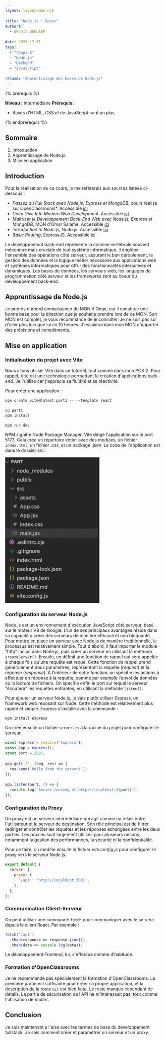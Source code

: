```yaml
---
layout: layout/mon.njk

title: "Node.js : Bases"
authors:
  - Benoit BEGUIER

date: 2023-12-11
tags: 
  - "temps 2"
  - "Node.js"
  - "Backend"
  - "JavaScript"

résumé: "Apprentissage des bases de Node.js"
---
```


{% prerequis %}

**Niveau :** Intermédiaire
**Prérequis :**

- Bases d'HTML, CSS et de JavaScript sont un plus

{% endprerequis %}

## Sommaire

1. Introduction
2. Apprentissage de Node.js
3. Mise en application

## Introduction

Pour la réalisation de ce cours, je me réfèrerais aux sources listées ci-dessous :

- *Passez au Full Stack avec Node.js, Express et MongoDB*, cours réalisé sur OpenClassrooms*. Accessible [ici](https://openclassrooms.com/fr/courses/6390246-passez-au-full-stack-avec-node-js-express-et-mongodb)
- *Deep Dive Into Modern Web Development*. Accessible [ici](https://fullstackopen.com/en/)
- *Maîtriser le Développement Back-End Web avec Node.js, Express et MongoDB*, MON d'Omar Salame. Accessible [ici](https://francoisbrucker.github.io/do-it/promos/2023-2024/Omar-Salame/mon/temps-1.2/)
- *Introduction to Node.js*, Node.js. Accessible [ici](https://nodejs.org/en/learn/getting-started/introduction-to-nodejs)
- *Basic Routing*, ExpressJS. Accessible [ici](https://expressjs.com/en/starter/basic-routing.html).

Le développement back-end représente la colonne vertébrale souvent méconnue mais cruciale de tout système informatique. Il englobe l'ensemble des opérations côté serveur, assurant le bon déroulement, la gestion des données et la logique métier nécessaire aux applications web et systèmes informatiques pour offrir des fonctionnalités interactives et dynamiques. Les bases de données, les serveurs web, les langages de programmation côté serveur et les frameworks sont au coeur du développement back-end.

## Apprentissage de Node.js

Je prends d'abord connaissance du MON d'Omar, car il constitue une bonne base pour la direction que je souhaite prendre lors de ce MON. Son MON est complet, je vous recommande de le consulter. Je ne suis pas sûr d'aller plus loin que lui en 10 heures. J'essaierai dans mon MON d'apporter des précisions et compléments.

## Mise en application

### Initialisation du projet avec Vite

Nous allons utiliser Vite dans ce tutoriel, tout comme dans mon POK 2. Pour rappel, Vite est une technologie permettant la création d'applications back-end. Je l'utilise car j'apprécie sa fluidité et sa réactivité.

Pour créer une application :

```shell
npm create vite@latest part1 -- --template react

cd part1
npm install

npm run dev
```

NPM signifie Node Package Manager.
Vite dirige l'application sur le port 5173. Cela crée un répertoire entier avec des modules, un fichier `index.html`, un fichier .css, et un package .json. Le code de l'application est dans le dossier *src*.

![alt](dossier.png)

### Configuration du serveur Node.js

Node.js est un environnement d'exécution JavaScript côté serveur, basé sur le moteur V8 de Google. L'un de ses principaux avantages réside dans sa capacité à créer des serveurs de manière efficace et non bloquante. Pour mettre en place un serveur avec Node.js de manière traditionnelle, le processus est relativement simple. 
Tout d'abord, il faut importer le module "http" inclus dans Node.js, puis créer un serveur en utilisant la méthode `createServer()`. Ensuite, on définit une fonction de rappel qui sera appelée à chaque fois qu'une requête est reçue. Cette fonction de rappel prend généralement deux paramètres, représentant la requête (*request*) et la réponse (*response*). À l'intérieur de cette fonction, on spécifie les actions à effectuer en réponse à la requête, comme par exemple l'envoi de données ou la lecture de fichiers. On spécifie enfin le port sur lequel le serveur "écoutera" les requêtes entrantes, en utilisant la méthode `listen()`. 

Pour ajouter un serveur Node.js, je vais plutôt utiliser Express, un framework web reposant sur Node. Cette méthode est relativement plus rapide et simple. Express s'installe avec la commande :

```shell
npm install express
```

On crée ensuite un fichier `server.js` à la racine du projet pour configurer le serveur.

```js
const express = require('express');
const app = express();
const port = 3001;

app.get('/', (req, res) => {
  res.send('Hello from the server!');
});

app.listen(port, () => {
  console.log(`Server running at http://localhost:${port}`);
});

```

### Configuration du Proxy

Un proxy est un serveur intermédiaire qui agit comme un relais entre l'utilisateur et le serveur de destination. Son rôle principal est de filtrer, rediriger et contrôler les requêtes et les réponses échangées entre les deux parties. Les proxies sont largement utilisés pour plusieurs raisons, notamment la gestion des performances, la sécurité et la confidentialité.

Pour ce faire, on modifie ensuite le fichier *vite.config.js* pour configurer le proxy vers le serveur Node.js.

```js
export default {
  server: {
    proxy: {
      '/api': 'http://localhost:3001',
    },
  },
};
```

### Communication Client-Serveur

On peut utiliser une commande `fetch` pour communiquer avec le serveur depuis le client React. Par exemple :

```js
fetch('/api')
  .then(response => response.json())
  .then(data => console.log(data));
```

Le développement Frontend, lui, s'effectue comme d'habitude.

### Formation d'OpenClassrooms

Je ne recommande pas spécialement la formation d'OpenClassrooms. La première partie est suffisante pour créer sa propre application, et la description de la route `GET` est bien faite. Le reste manque cependant de détails. La partie de sécurisation de l'API ne m'intéressait pas, tout comme l'utilisation de *multer*.

## Conclusion

Je suis maintenant à l'aise avec les termes de base du développement fullstack. Je sais comment créer et paramétrer un serveur et un proxy. 
